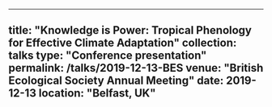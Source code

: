 
---
title: "Knowledge is Power: Tropical Phenology for Effective Climate Adaptation"
collection: talks
type: "Conference presentation"
permalink: /talks/2019-12-13-BES
venue: "British Ecological Society Annual Meeting"
date: 2019-12-13
location: "Belfast, UK"
---
